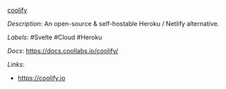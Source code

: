 [coolify](https://github.com/coollabsio/coolify)

*Description*: An open-source & self-hostable Heroku / Netlify alternative.

*Labels*: #Svelte #Cloud #Heroku

*Docs*: https://docs.coollabs.io/coolify/

*Links*:
  - https://coolify.io
